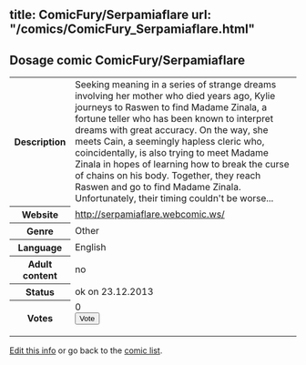 title: ComicFury/Serpamiaflare
url: "/comics/ComicFury_Serpamiaflare.html"
---
Dosage comic ComicFury/Serpamiaflare
-----------------------------------------

<p id="msg"></p>
<script type="text/javascript">
if (window.location.search === '?edit_info_mail=sent_ok') {
  var elem = document.getElementById("msg");
  elem.innerHTML = 'Edited information sucessfully sent for review, which is usually done daily. Thanks!';
  elem.className = 'ok';
}
</script>
<table class="comicinfo">
<tr>
<th>Description</th><td>Seeking meaning in a series of strange dreams involving her mother who died years ago, Kylie journeys to Raswen to find Madame Zinala, a fortune teller who has been known to interpret dreams with great accuracy. On the way, she meets Cain, a seemingly hapless cleric who, coincidentally, is also trying to meet Madame Zinala in hopes of learning how to break the curse of chains on his body. Together, they reach Raswen and go to find Madame Zinala. Unfortunately, their timing couldn't be worse...</td>
</tr>
<tr>
<th>Website</th><td><a href="http://serpamiaflare.webcomic.ws/">http://serpamiaflare.webcomic.ws/</a></td>
</tr>
<tr>
<th>Genre</th><td>Other</td>
</tr>
<tr>
<th>Language</th><td>English</td>
</tr>
<tr>
<th>Adult content</th><td>no</td>
</tr>
<tr>
<th>Status</th><td>ok on 23.12.2013</td>
</tr>
<tr>
<th>Votes</th><td>0
<form action="http://gaecounter.appspot.com/count/" method="POST">
<input name="name" type="hidden" value="ComicFury_Serpamiaflare"/>
<input name="uid" type="hidden" id="voteuid" value=""/>
<input type="submit" value="Vote"/>
</form>
</td>
</tr>
</table>
<script type="text/javascript">
var ua = navigator.userAgent;
document.getElementById("voteuid").value = ua.replace(/[^a-zA-Z0-9\._:]/g , "_");;
</script>

[Edit this info](ComicFury_Serpamiaflare_edit.html) or go back to the [comic list](../comic-index.html).
